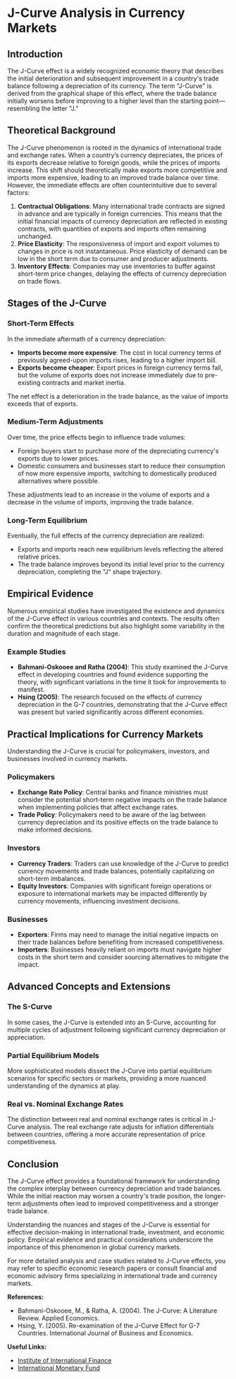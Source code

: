 # J-Curve Analysis in Currency Markets

## Introduction
The J-Curve effect is a widely recognized economic theory that describes the initial deterioration and subsequent improvement in a country's trade balance following a depreciation of its currency. The term "J-Curve" is derived from the graphical shape of this effect, where the trade balance initially worsens before improving to a higher level than the starting point—resembling the letter "J."

## Theoretical Background
The J-Curve phenomenon is rooted in the dynamics of international trade and exchange rates. When a country’s currency depreciates, the prices of its exports decrease relative to foreign goods, while the prices of imports increase. This shift should theoretically make exports more competitive and imports more expensive, leading to an improved trade balance over time. However, the immediate effects are often counterintuitive due to several factors:

1. **Contractual Obligations**: Many international trade contracts are signed in advance and are typically in foreign currencies. This means that the initial financial impacts of currency depreciation are reflected in existing contracts, with quantities of exports and imports often remaining unchanged.
2. **Price Elasticity**: The responsiveness of import and export volumes to changes in price is not instantaneous. Price elasticity of demand can be low in the short term due to consumer and producer adjustments.
3. **Inventory Effects**: Companies may use inventories to buffer against short-term price changes, delaying the effects of currency depreciation on trade flows.

## Stages of the J-Curve

### Short-Term Effects
In the immediate aftermath of a currency depreciation:

- **Imports become more expensive**: The cost in local currency terms of previously agreed-upon imports rises, leading to a higher import bill.
- **Exports become cheaper**: Export prices in foreign currency terms fall, but the volume of exports does not increase immediately due to pre-existing contracts and market inertia.

The net effect is a deterioration in the trade balance, as the value of imports exceeds that of exports.

### Medium-Term Adjustments
Over time, the price effects begin to influence trade volumes:

- Foreign buyers start to purchase more of the depreciating currency's exports due to lower prices.
- Domestic consumers and businesses start to reduce their consumption of now more expensive imports, switching to domestically produced alternatives where possible.

These adjustments lead to an increase in the volume of exports and a decrease in the volume of imports, improving the trade balance.

### Long-Term Equilibrium
Eventually, the full effects of the currency depreciation are realized:

- Exports and imports reach new equilibrium levels reflecting the altered relative prices.
- The trade balance improves beyond its initial level prior to the currency depreciation, completing the "J" shape trajectory.

## Empirical Evidence
Numerous empirical studies have investigated the existence and dynamics of the J-Curve effect in various countries and contexts. The results often confirm the theoretical predictions but also highlight some variability in the duration and magnitude of each stage.

### Example Studies
- **Bahmani-Oskooee and Ratha (2004)**: This study examined the J-Curve effect in developing countries and found evidence supporting the theory, with significant variations in the time it took for improvements to manifest.
- **Hsing (2005)**: The research focused on the effects of currency depreciation in the G-7 countries, demonstrating that the J-Curve effect was present but varied significantly across different economies.

## Practical Implications for Currency Markets
Understanding the J-Curve is crucial for policymakers, investors, and businesses involved in currency markets. 

### Policymakers
- **Exchange Rate Policy**: Central banks and finance ministries must consider the potential short-term negative impacts on the trade balance when implementing policies that affect exchange rates.
- **Trade Policy**: Policymakers need to be aware of the lag between currency depreciation and its positive effects on the trade balance to make informed decisions.

### Investors
- **Currency Traders**: Traders can use knowledge of the J-Curve to predict currency movements and trade balances, potentially capitalizing on short-term imbalances.
- **Equity Investors**: Companies with significant foreign operations or exposure to international markets may be impacted differently by currency movements, influencing investment decisions.

### Businesses
- **Exporters**: Firms may need to manage the initial negative impacts on their trade balances before benefiting from increased competitiveness.
- **Importers**: Businesses heavily reliant on imports must navigate higher costs in the short term and consider sourcing alternatives to mitigate the impact.

## Advanced Concepts and Extensions
### The S-Curve
In some cases, the J-Curve is extended into an S-Curve, accounting for multiple cycles of adjustment following significant currency depreciation or appreciation.

### Partial Equilibrium Models
More sophisticated models dissect the J-Curve into partial equilibrium scenarios for specific sectors or markets, providing a more nuanced understanding of the dynamics at play.

### Real vs. Nominal Exchange Rates
The distinction between real and nominal exchange rates is critical in J-Curve analysis. The real exchange rate adjusts for inflation differentials between countries, offering a more accurate representation of price competitiveness.

## Conclusion
The J-Curve effect provides a foundational framework for understanding the complex interplay between currency depreciation and trade balances. While the initial reaction may worsen a country's trade position, the longer-term adjustments often lead to improved competitiveness and a stronger trade balance.

Understanding the nuances and stages of the J-Curve is essential for effective decision-making in international trade, investment, and economic policy. Empirical evidence and practical considerations underscore the importance of this phenomenon in global currency markets.

For more detailed analysis and case studies related to J-Curve effects, you may refer to specific economic research papers or consult financial and economic advisory firms specializing in international trade and currency markets.

**References:**
- Bahmani-Oskooee, M., & Ratha, A. (2004). The J-Curve: A Literature Review. Applied Economics.
- Hsing, Y. (2005). Re-examination of the J-Curve Effect for G-7 Countries. International Journal of Business and Economics.

**Useful Links:**
- [Institute of International Finance](https://www.iif.com)
- [International Monetary Fund](https://www.imf.org)
